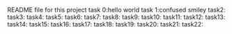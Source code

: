 README file for this project 
task 0:hello world
task 1:confused smiley
task2:
task3:
task4:
task5:
task6:
task7:
task8:
task9:
task10:
task11:
task12:
task13:
task14:
task15:
task16:
task17:
task18:
task19:
task20:
task21:
task22:
